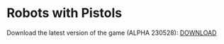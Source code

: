 ﻿# Robots with Pistols
 
Download the latest version of the game (ALPHA 230528):
[DOWNLOAD](https://drive.google.com/file/d/1Nf2GKzJWNYkM6DkfFUFopqDenaNU4-p2/view?usp=share_link)
